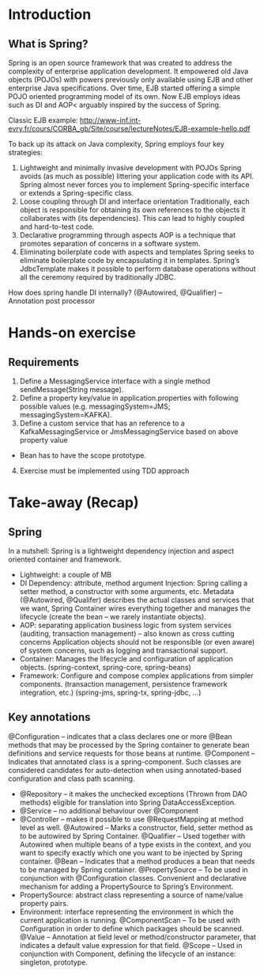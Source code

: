 # Introduction
## What is Spring?
Spring is an open source framework that was created to address the complexity of enterprise application development.
It empowered old Java objects (POJOs) with powers previously only available using EJB and other enterprise Java specifications.
Over time, EJB started offering a simple POJO oriented programming model of its own. Now EJB employs ideas such as DI and AOP< arguably inspired by the success of Spring.

Classic EJB example:
http://www-inf.int-evry.fr/cours/CORBA_gb/Site/course/lectureNotes/EJB-example-hello.pdf

To back up its attack on Java complexity, Spring employs four key strategies:
1. Lightweight and minimally invasive development with POJOs
Spring avoids (as much as possible) littering your application code with its API. Spring almost never forces you to implement Spring-specific interface or extends a Spring-specific class.
2. Loose coupling through DI and interface orientation
Traditionally, each object is responsible for obtaining its own references to the objects it collaborates with (its dependencies). This can lead to highly coupled and hard-to-test code.
3. Declarative programming through aspects
AOP is a technique that promotes separation of concerns in a software system.
4. Eliminating boilerplate code with aspects and templates
Spring seeks to eliminate boilerplate code by encapsulating it in templates. Spring’s JdbcTemplate makes it possible to perform database operations without all the ceremony required by traditionally JDBC.

How does spring handle DI internally? (@Autowired, @Qualifier) – Annotation post processor

# Hands-on exercise
## Requirements
1. Define a MessagingService interface with a single method sendMessage(String message).
2. Define a property key/value in application.properties with following possible values (e.g. messagingSystem=JMS; messagingSystem=KAFKA).
3. Define a custom service that has an reference to a KafkaMessagingService or JmsMessagingService based on above property value
- Bean has to have the scope prototype.
4. Exercise must be implemented using TDD approach

# Take-away (Recap)
## Spring
In a nutshell: Spring is a lightweight dependency injection and aspect oriented container and framework.
- Lightweight: a couple of MB
- DI
Dependency: attribute, method argument
Injection: Spring calling a setter method, a constructor with some arguments, etc.
Metadata (@Autowired, @Qualifer) describes the actual classes and services that we want, Spring Container wires everything together and manages the lifecycle (create the bean – we rarely instantiate objects).
- AOP: separating application business logic from system services (auditing, transaction management) – also known as cross cutting concerns
Application objects should not be responsible (or even aware) of system concerns, such as logging and transactional support.
- Container: Manages the lifecycle and configuration of application objects. (spring-context, spring-core, spring-beans)
- Framework: Configure and compose complex applications from simpler components. (transaction management, persistence framework integration, etc.) (spring-jms, spring-tx, spring-jdbc, …)

## Key annotations
@Configuration – indicates that a class declares one or more @Bean methods that may be processed by the Spring container to generate bean definitions and service requests for those beans at runtime.
@Component – Indicates that annotated class is a spring-component. Such classes are considered candidates for auto-detection when using annotated-based configuration and class path scanning.
-	@Repository – it makes the unchecked exceptions (Thrown from DAO methods) eligible for translation into Spring DataAccessException.
-	@Service – no additional behaviour over @Component
-	@Controller – makes it possible to use @RequestMapping at method level as well.
@Autowired – Marks a constructor, field, setter method as to be autowired by Spring Container.
@Qualifier – Used together with Autowired when multiple beans of a type exists in the context, and you want to specify exactly which one you want to be injected by Spring container.
@Bean – Indicates that a method produces a bean that needs to be managed by Spring container.
@PropertySource – To be used in conjunction with @Configuration classes. Convenient and declarative mechanism for adding a PropertySource to Spring’s Environment.
-	PropertySource: abstract class representing a source of name/value property pairs.
-	Environment: interface representing the environment in which the current application is running.
@ComponentScan – To be used with Configuration in order to define which packages should be scanned.
@Value – Annotation at field level or method/constructor parameter, that indicates a default value expression for that field.
@Scope – Used in conjunction with Component, defining the lifecycle of an instance: singleton, prototype.